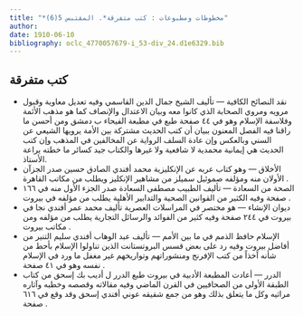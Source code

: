 ```yaml
---
title: "*مخطوطات ومطبوعات : كتب متفرقة*. المقتبس 5(6)"
author: 
date: 1910-06-10
bibliography: oclc_4770057679-i_53-div_24.d1e6329.bib
---
```




##  كتب متفرقة 



-  نقد النصائح الكافية  — تأليف  الشيخ  جمال الدين  القاسمي  وفيه تعديل معاوية وقبول مرويه ومروي الصحابة الذي كانوا معه وبيان الاعتدال والإنصاف كما هو مذهب الأئمة وفلاسفة الإسلام وهو في  ٤٤  صفحة  طبع في  مطبعة الفيحاء  ب  دمشق  ومن أحسن   ما راقنا فيه الفصل المعنون ببيان أن كتب الحديث مشتركة بين الأمة يرويها الشيعي عن السني وبالعكس وإن عادة السلف الرواية عن المخالفين في المذهب وإن كتب الحديث هي إيمانية محمدية لا شافعية ولا غيرها والكتاب جيد كسائر ما خطته يراعة الأستاذ. 
-  الأخلاق  — وهو كتاب  عربه عن الإنكليزية  محمد أفندي الصادق حسين  صدر الجزآن الأولان منه ومؤلفه  صموئيل سميلز  من مشاهير الإنكليز ويطلب من مكاتب  القاهرة  . 
-  الصحة من السعادة  — تأليف  الطبيب مصطفى السعادة  صدر  الجزء الأول  منه في  ١٦٦  صفحة  وفيه الكثير من القوانين الصحية والتدابير الأهلية يطلب من مؤلفه في  بيروت  . 
-  ديوان الإنشاء  — هو مختصر في المراسلات العصرية تأليف  محمد عمر أفندي نجا  في بيروت في  ٢٤٤  صفحة  وفيه كثير من الفوائد والرسائل التجارية يطلب من مؤلفه ومن مكاتب  بيروت  . 
-  الإسلام حافظ الذمم في ما بين الأمم  — تأليف  عبد الوهاب أفندي سليم التنير  من أفاضل بيروت وفيه رد على بعض قسس البروتستانت الذين تناولوا الإسلام بأحط من شأنه آخذاً   من كتب الإفرنج ومنشوراتهم وتواريخهم غير مغفل ما ورد في الإسلام نفسه وهو في  ٤١  صفحة  . 
-  الدرر  — أعادت  المطبعة الأدبية  في  بيروت  طبع الدرر ل  أديب  بك  إسحق  من كتاب الطبقة الأولى من الصحافيين في القرن الماضي وفيه مقالاته وقصصه وخطبه وآثاره مراثيه وكل ما يتعلق بذلك وهو من جمع شقيقه  عوني أفندي إسحق  وقد وقع في  ٦١٦  صفحة  . 

